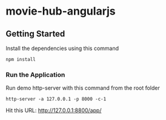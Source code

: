 # movie-hub-angularjs

## Getting Started
Install the dependencies using this command

```
npm install
````

### Run the Application
Run demo http-server with this command from the root folder

```
http-server -a 127.0.0.1 -p 8000 -c-1
```

Hit this URL: http://127.0.0.1:8800/app/


